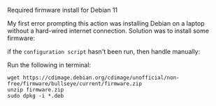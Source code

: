 Required firmware install for Debian 11

My first error prompting this action was installing Debian on a laptop without a hard-wired internet connection. Solution was to install some firmware:

if the `configuration script` hasn't been run, then handle manually:

Run the following in terminal:

```
wget https://cdimage.debian.org/cdimage/unofficial/non-free/firmware/bullseye/current/firmware.zip
unzip firmware.zip
sudo dpkg -i *.deb
```
